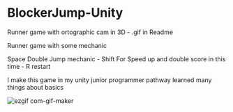 # BlockerJump-Unity
Runner game with ortographic cam in 3D - .gif in Readme

Runner game with some mechanic 

Space Double Jump mechanic - Shift For Speed up and double score in this time - R restart

I make this game in my unity junior programmer pathway learned many things about basics

![ezgif com-gif-maker](https://user-images.githubusercontent.com/118080093/206283980-b1aa0255-a0ad-43a6-bf6f-daad48738f0c.gif)
